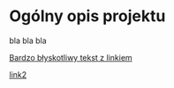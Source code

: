 # Ogólny opis projektu
bla bla bla

[Bardzo błyskotliwy tekst z linkiem](01%20Analiza%20specyfikacji/Projekt%20koncowy%20-%20ZDTESTpol87%20–%209%20marca%20o%2011_50%20-%20Nieścisłości.csvv)

[link2](https://docs.github.com/en/get-started/writing-on-github/getting-started-with-writing-and-formatting-on-github/basic-writing-and-formatting-syntax#images)
